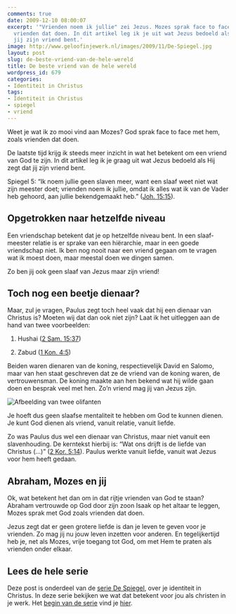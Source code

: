```yaml
---
comments: true
date: 2009-12-10 08:00:07
excerpt: '"Vrienden noem ik jullie" zei Jezus. Mozes sprak face to face met God, zoals
  vrienden dat doen. In dit artikel leg ik je uit wat Jezus bedoeld als Hij zegt dat
  jij zijn vriend bent.'
image: http://www.geloofinjewerk.nl/images/2009/11/De-Spiegel.jpg
layout: post
slug: de-beste-vriend-van-de-hele-wereld
title: De beste vriend van de hele wereld
wordpress_id: 679
categories:
- Identiteit in Christus
tags:
- Identiteit in Christus
- spiegel
- vriend
---
```


Weet je wat ik zo mooi vind aan Mozes? God sprak face to face met hem, zoals vrienden dat doen.

De laatste tijd krijg ik steeds meer inzicht in wat het betekent om een vriend van God te zijn. In dit artikel leg ik je graag uit wat Jezus bedoeld als Hij zegt dat jij zijn vriend bent.

Spiegel 5: “Ik noem jullie geen slaven meer, want een slaaf weet niet wat zijn meester doet; vrienden noem ik jullie, omdat ik alles wat ik van de Vader heb gehoord, aan jullie bekendgemaakt heb.” ([Joh. 15:15](http://www.biblija.net/biblija.cgi?m=Joh+15%3A15&id18=1&pos=0&l=nl&set=10)). 





## Opgetrokken naar hetzelfde niveau


Een vriendschap betekent dat je op hetzelfde niveau bent. In een slaaf-meester relatie is er sprake van een hiërarchie, maar in een goede vriendschap niet. Ik ben nog nooit naar een vriend gegaan om te vragen wat ik moest doen, maar meestal doen we dingen samen. 

Zo ben jij ook geen slaaf van Jezus maar zijn vriend!



## Toch nog een beetje dienaar?


Maar, zul je vragen, Paulus zegt toch heel vaak dat hij een dienaar van Christus is? Moeten wij dat dan ook niet zijn? Laat ik het uitleggen aan de hand van twee voorbeelden:



	
  1. Hushai ([2 Sam. 15:37](http://www.biblija.net/biblija.cgi?m=2+Sam+15%3A37&id18=1&id16=1&pos=0&l=nl&set=10))

	
  2. Zabud ([1 Kon. 4:5](http://www.biblija.net/biblija.cgi?m=1+Kon+4%3A5&id18=1&id16=1&pos=0&l=nl&set=10&idp0=19&idp1=17))



Beiden waren dienaren van de koning, respectievelijk David en Salomo, maar van hen staat geschreven dat ze de vriend van de koning waren, de vertrouwensman. De koning maakte aan hen bekend wat hij wilde gaan doen en besprak veel met hen. Zo’n vriend mag jij van Jezus zijn.

![Afbeelding van twee olifanten](http://www.geloofinjewerk.nl/images/2009/12/olifanten.jpg)

Je hoeft dus geen slaafse mentaliteit te hebben om God te kunnen dienen. Je kunt God dienen als vriend, vanuit relatie, vanuit liefde.

Zo was Paulus dus wel een dienaar van Christus, maar niet vanuit een slavenhouding. De kerntekst hierbij is: “Wat ons drijft is de liefde van Christus (...)” ([2 Kor. 5:14](http://www.biblija.net/biblija.cgi?m=2+Kor+5%3A14&id18=1&pos=0&l=nl&set=10&idp0=19&idp1=17)). Paulus werkte vanuit liefde, vanuit wat Jezus voor hem heeft gedaan.



## Abraham, Mozes en jij


Ok, wat betekent het dan om in dat rijtje vrienden van God te staan? Abraham vertrouwde op God door zijn zoon Isaak op het altaar te leggen, Mozes sprak met God zoals vrienden dat doen.

Jezus zegt dat er geen grotere liefde is dan je leven te geven voor je vrienden. Zo mag jij nu jouw leven inzetten voor anderen. En tegelijkertijd heb je, net als Mozes, vrije toegang tot God, om met Hem te praten als vrienden onder elkaar.



## Lees de hele serie


Deze post is onderdeel van de [serie De Spiegel](/2009/11/09/kijk-eens-wat-vaker-in-de-spiegel/), over je identiteit in Christus. In deze serie bekijken we wat dat betekent voor jou als christen in je werk. Het [begin van de serie](/2009/11/09/kijk-eens-wat-vaker-in-de-spiegel/) vind je [hier](/2009/11/09/kijk-eens-wat-vaker-in-de-spiegel/).
